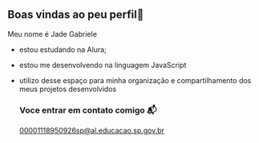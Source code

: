 ## Boas vindas ao peu perfil👋

Meu nome é Jade Gabriele

- estou estudando na Alura;
- estou me desenvolvendo na linguagem JavaScript
- utilizo desse espaço para minha organização e compartilhamento dos meus projetos desenvolvidos

  ### Voce entrar em contato comigo 📬

  00001118950926sp@al.educacao.sp.gov.br
